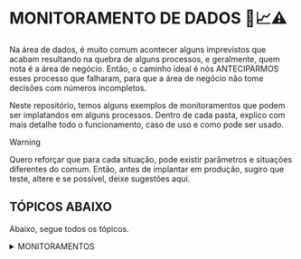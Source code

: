 #  MONITORAMENTO DE DADOS 🎲📈⚠️

Na área de dados, é muito comum acontecer alguns imprevistos que acabam resultando na quebra de alguns processos, e geralmente, quem nota é a área de negócio. Então, o caminho ideal é nós ANTECIPARMOS esses processo que falharam, para que a área de negócio não tome decisões com números incompletos.





Neste repositório, temos alguns exemplos de monitoramentos que podem ser implatandos em alguns processos. Dentro de cada pasta, explico com mais detalhe todo o funcionamento, caso de uso e como pode ser usado.

> [!WARNING]
> Quero reforçar que para cada situação, pode existir parâmetros e situações diferentes do comum. Então, antes de implantar em produção, sugiro que teste, altere e se possível, deixe sugestões aqui.

## TÓPICOS ABAIXO
Abaixo, segue todos os tópicos.

<details>

<summary>MONITORAMENTOS</summary>

* [expectativa_indicadores - Média Simples](https://github.com/fsfer01/qualidade_de_dados/tree/main/monitoramento/expectativa_indicadores)

</details>



